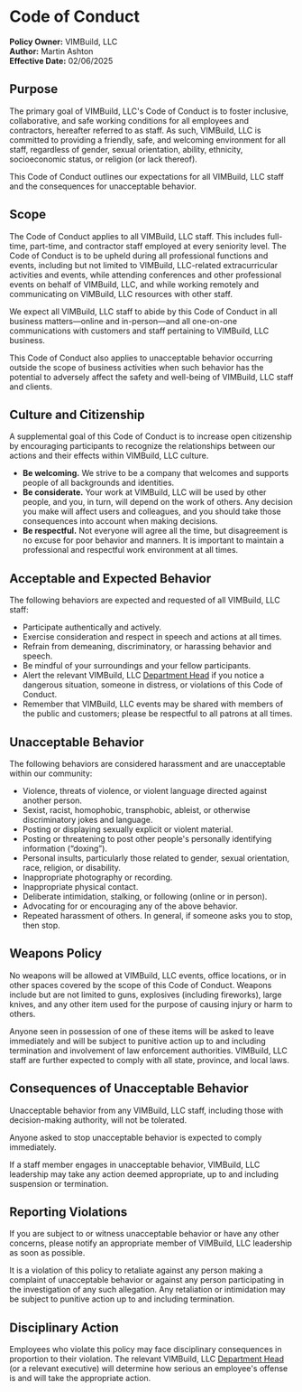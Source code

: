 # Code of Conduct

**Policy Owner:** VIMBuild, LLC  
**Author:** Martin Ashton  
**Effective Date:** 02/06/2025

## Purpose
The primary goal of VIMBuild, LLC's Code of Conduct is to foster inclusive, collaborative, and safe working conditions for all employees and contractors, hereafter referred to as staff. As such, VIMBuild, LLC is committed to providing a friendly, safe, and welcoming environment for all staff, regardless of gender, sexual orientation, ability, ethnicity, socioeconomic status, or religion (or lack thereof).

This Code of Conduct outlines our expectations for all VIMBuild, LLC staff and the consequences for unacceptable behavior.

## Scope
The Code of Conduct applies to all VIMBuild, LLC staff. This includes full-time, part-time, and contractor staff employed at every seniority level. The Code of Conduct is to be upheld during all professional functions and events, including but not limited to VIMBuild, LLC-related extracurricular activities and events, while attending conferences and other professional events on behalf of VIMBuild, LLC, and while working remotely and communicating on VIMBuild, LLC resources with other staff.

We expect all VIMBuild, LLC staff to abide by this Code of Conduct in all business matters—online and in-person—and all one-on-one communications with customers and staff pertaining to VIMBuild, LLC business.

This Code of Conduct also applies to unacceptable behavior occurring outside the scope of business activities when such behavior has the potential to adversely affect the safety and well-being of VIMBuild, LLC staff and clients.

## Culture and Citizenship
A supplemental goal of this Code of Conduct is to increase open citizenship by encouraging participants to recognize the relationships between our actions and their effects within VIMBuild, LLC culture.

- **Be welcoming.** We strive to be a company that welcomes and supports people of all backgrounds and identities.
- **Be considerate.** Your work at VIMBuild, LLC will be used by other people, and you, in turn, will depend on the work of others. Any decision you make will affect users and colleagues, and you should take those consequences into account when making decisions.
- **Be respectful.** Not everyone will agree all the time, but disagreement is no excuse for poor behavior and manners. It is important to maintain a professional and respectful work environment at all times.

## Acceptable and Expected Behavior
The following behaviors are expected and requested of all VIMBuild, LLC staff:

- Participate authentically and actively.
- Exercise consideration and respect in speech and actions at all times.
- Refrain from demeaning, discriminatory, or harassing behavior and speech.
- Be mindful of your surroundings and your fellow participants.
- Alert the relevant VIMBuild, LLC [Department Head](./roles.md#department-heads) if you notice a dangerous situation, someone in distress, or violations of this Code of Conduct.
- Remember that VIMBuild, LLC events may be shared with members of the public and customers; please be respectful to all patrons at all times.

## Unacceptable Behavior
The following behaviors are considered harassment and are unacceptable within our community:

- Violence, threats of violence, or violent language directed against another person.
- Sexist, racist, homophobic, transphobic, ableist, or otherwise discriminatory jokes and language.
- Posting or displaying sexually explicit or violent material.
- Posting or threatening to post other people's personally identifying information (“doxing”).
- Personal insults, particularly those related to gender, sexual orientation, race, religion, or disability.
- Inappropriate photography or recording.
- Inappropriate physical contact.
- Deliberate intimidation, stalking, or following (online or in person).
- Advocating for or encouraging any of the above behavior.
- Repeated harassment of others. In general, if someone asks you to stop, then stop.

## Weapons Policy
No weapons will be allowed at VIMBuild, LLC events, office locations, or in other spaces covered by the scope of this Code of Conduct. Weapons include but are not limited to guns, explosives (including fireworks), large knives, and any other item used for the purpose of causing injury or harm to others.

Anyone seen in possession of one of these items will be asked to leave immediately and will be subject to punitive action up to and including termination and involvement of law enforcement authorities. VIMBuild, LLC staff are further expected to comply with all state, province, and local laws.

## Consequences of Unacceptable Behavior
Unacceptable behavior from any VIMBuild, LLC staff, including those with decision-making authority, will not be tolerated.

Anyone asked to stop unacceptable behavior is expected to comply immediately.

If a staff member engages in unacceptable behavior, VIMBuild, LLC leadership may take any action deemed appropriate, up to and including suspension or termination.

## Reporting Violations
If you are subject to or witness unacceptable behavior or have any other concerns, please notify an appropriate member of VIMBuild, LLC leadership as soon as possible.

It is a violation of this policy to retaliate against any person making a complaint of unacceptable behavior or against any person participating in the investigation of any such allegation. Any retaliation or intimidation may be subject to punitive action up to and including termination.

## Disciplinary Action
Employees who violate this policy may face disciplinary consequences in proportion to their violation. The relevant VIMBuild, LLC [Department Head](./roles.md#department-heads) (or a relevant executive) will determine how serious an employee's offense is and will take the appropriate action.

